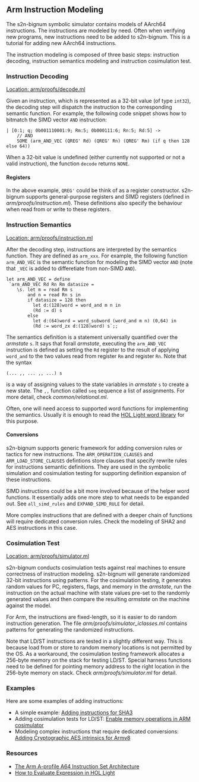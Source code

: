 ## Arm Instruction Modeling

The s2n-bignum symbolic simulator contains models of AArch64 instructions. The instructions are modeled by need. Often when verifying new programs, new instructions need to be added to s2n-bignum. This is a tutorial for adding new AArch64 instructions.

The instruction modeling is composed of three basic steps: instruction decoding, instruction semantics modeling and instruction cosimulation test.

### Instruction Decoding

[Location: arm/proofs/decode.ml](proofs/decode.ml)

Given an instruction, which is represented as a 32-bit value (of type `int32`), the decoding step will dispatch the instruction to the corresponding semantic function. For example, the following code snippet shows how to bitmatch the SIMD vector `AND` instruction:

```
| [0:1; q; 0b001110001:9; Rm:5; 0b000111:6; Rn:5; Rd:5] ->
    // AND
    SOME (arm_AND_VEC (QREG' Rd) (QREG' Rn) (QREG' Rm) (if q then 128 else 64))
```
When a 32-bit value is undefined (either currently not supported or not a valid instruction), the function `decode` returns `NONE`.

#### Registers

In the above example, `QREG'` could be think of as a register constructor. s2n-bignum supports general-purpose registers and SIMD registers (defined in *arm/proofs/instruction.ml*). These definitions also specify the behaviour when read from or write to these registers.

### Instruction Semantics

[Location: arm/proofs/instruction.ml](proofs/instruction.ml)

After the decoding step, instructions are interpreted by the semantics function. They are defined as `arm_xxx`. For example, the following function `arm_AND_VEC` is the semantic function for modeling the SIMD vector `AND` (note that `_VEC` is added to differetiate from non-SIMD `AND`).

```
let arm_AND_VEC = define
 `arm_AND_VEC Rd Rn Rm datasize =
    \s. let m = read Rm s
        and n = read Rn s in
        if datasize = 128 then
          let d:(128)word = word_and m n in
          (Rd := d) s
        else
          let d:(64)word = word_subword (word_and m n) (0,64) in
          (Rd := word_zx d:(128)word) s`;;
```
The semantics definition is a statement universally quantified over the *armstate* `s`. It says that forall *armstate*, executing the `arm_AND_VEC` instruction is defined as setting the `Rd` register to the result of applying `word_and` to the two values read from register `Rm` and register `Rn`. Note that the syntax
```
(... ,, ... ,, ...) s
```
is a way of assigning values to the state variables in *armstate* `s` to create a new state. The `,,` function called `seq` sequence a list of assignments. For more detail, check *common/relational.ml*.

Often, one will need access to supported word functions for implementing the semantics. Usually it is enough to read the [HOL Light word library](https://github.com/jrh13/hol-light/blob/master/Library/words.ml) for this purpose.

#### Conversions

s2n-bignum supports generic framework for adding conversion rules or tactics for new instructions. The `ARM_OPERATION_CLAUSES` and `ARM_LOAD_STORE_CLAUSES` defintions store clauses that specify rewrite rules for instructions semantic definitions. They are used in the symbolic simulation and cosimulation testing for supporting definition expansion of these instructions.

SIMD instructions could be a bit more involved because of the helper word functions. It essentially adds one more step to what needs to be expanded out. See `all_simd_rules` and `EXPAND_SIMD_RULE` for detail.

More complex instructions that are defined with a deeper chain of functions will require dedicated conversion rules. Check the modeling of SHA2 and AES instructions in this case.

### Cosimulation Test

[Location: arm/proofs/simulator.ml](proofs/simulator.ml)

s2n-bignum conducts cosimulation tests against real machines to ensure correctness of instruction modeling. s2n-bignum will generate randomized 32-bit instructions using patterns. For the cosimulation testing, it generates random values for PC, registers, flags, and memory in the *armstate*, run the instruction on the actual machine with state values pre-set to the randomly generated values and then compare the resulting *armstate* on the machine against the model.

For Arm, the instructions are fixed-length, so it is easier to do random instruction generation. The file *arm/proofs/simulator_iclasses.ml* contains patterns for generating the randomized instructions.

Note that LD/ST instructions are tested in a slightly different way. This is because load from or store to random memory locations is not permitted by the OS. As a workaround, the cosimulation testing framework allocates a 256-byte memory on the stack for testing LD/ST. Special harness functions need to be defined for pointing memory address to the right location in the 256-byte memory on stack. Check *arm/proofs/simulator.ml* for detail.

### Examples

Here are some examples of adding instructions:
* A simple example: [Adding instructions for SHA3](https://github.com/awslabs/s2n-bignum/pull/165)
* Adding cosimulation tests for LD/ST: [Enable memory operations in ARM cosimulator](https://github.com/awslabs/s2n-bignum/pull/186)
* Modeling complex instructions that require dedicated conversions: [Adding Cryptographic AES intrinsics for Armv8](https://github.com/awslabs/s2n-bignum/pull/171)

### Resources

* [The Arm A-profile A64 Instruction Set Architecture](https://developer.arm.com/documentation/ddi0602/2023-12?lang=en)
* [How to Evaluate Expression in HOL Light](https://github.com/aqjune/hol-light-materials/blob/main/EvalExpression.md)
